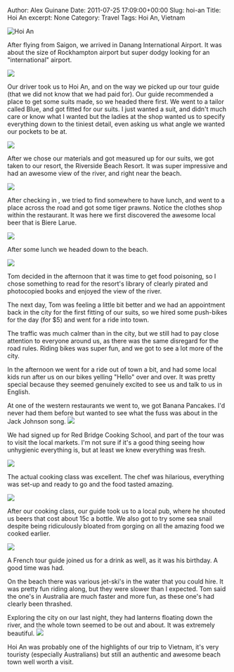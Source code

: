 Author: Alex Guinane
Date: 2011-07-25 17:09:00+00:00
Slug: hoi-an
Title: Hoi An
excerpt: None
Category: Travel
Tags: Hoi An, Vietnam

![Hoi An](/images/2011/2011-07-25-hoi-an/p1070814.jpg)

After flying from Saigon, we arrived in Danang International Airport. It was about the size of Rockhampton airport but super dodgy looking for an "international" airport.

![](/images/2011/2011-07-25-hoi-an/P1080057.jpg)

Our driver took us to Hoi An, and on the way we picked up our tour guide (that we did not know that we had paid for). Our guide recommended a place to get some suits made, so we headed there first. We went to a tailor called Blue, and got fitted for our suits. I just wanted a suit, and didn't much care or know what I wanted but the ladies at the shop wanted us to specify everything down to the tiniest detail, even asking us what angle we wanted our pockets to be at.

![](/images/2011/2011-07-25-hoi-an/P1080001.jpg)

After we chose our materials and got measured up for our suits, we got taken to our resort, the Riverside Beach Resort. It was super impressive and had an awesome view of the river, and right near the beach.

![](/images/2011/2011-07-25-hoi-an/P1070738.jpg)

After checking in , we tried to find somewhere to have lunch, and went to a place across the road and got some tiger prawns. Notice the clothes shop within the restaurant. It was here we first discovered the awesome local beer that is Biere Larue.

![](/images/2011/2011-07-25-hoi-an/P1070746.jpg)

After some lunch we headed down to the beach.

![](/images/2011/2011-07-25-hoi-an/P1070752.jpg)

Tom decided in the afternoon that it was time to get food poisoning, so I chose something to read for the resort's library of clearly pirated and photocopied books and enjoyed the view of the river.

The next day, Tom was feeling a little bit better and we had an appointment back in the city for the first fitting of our suits, so we hired some push-bikes for the day (for $5) and went for a ride into town.

The traffic was much calmer than in the city, but we still had to pay close attention to everyone around us, as there was the same disregard for the road rules. Riding bikes was super fun, and we got to see a lot more of the city.

In the afternoon we went for a ride out of town a bit, and had some local kids run after us on our bikes yelling "Hello" over and over. It was pretty special because they seemed genuinely excited to see us and talk to us in English.

At one of the western restaurants we went to, we got Banana Pancakes. I'd never had them before but wanted to see what the fuss was about in the Jack Johnson song.
![](/images/2011/2011-07-25-hoi-an/P1070799.jpg)

We had signed up for Red Bridge Cooking School, and part of the tour was to visit the local markets. I'm not sure if it's a good thing seeing how unhygienic everything is, but at least we knew everything was fresh.

![](/images/2011/2011-07-25-hoi-an/P1070833.jpg)

The actual cooking class was excellent. The chef was hilarious, everything was set-up and ready to go and the food tasted amazing.

![](/images/2011/2011-07-25-hoi-an/P1070908.jpg)

After our cooking class, our guide took us to a local pub, where he shouted us beers that cost about 15c a bottle. We also got to try some sea snail despite being ridiculously bloated from gorging on all the amazing food we cooked earlier.

![](/images/2011/2011-07-25-hoi-an/P1070986.jpg)

A French tour guide joined us for a drink as well, as it was his birthday. A good time was had.

On the beach there was various jet-ski's in the water that you could hire. It was pretty fun riding along, but they were slower than I expected. Tom said the one's in Australia are much faster and more fun, as these one's had clearly been thrashed.

Exploring the city on our last night, they had lanterns floating down the river, and the whole town seemed to be out and about. It was extremely beautiful.
![](/images/2011/2011-07-25-hoi-an/P1070815.jpg)

Hoi An was probably one of the highlights of our trip to Vietnam, it's very touristy (especially Australians) but still an authentic and awesome beach town well worth a visit.
